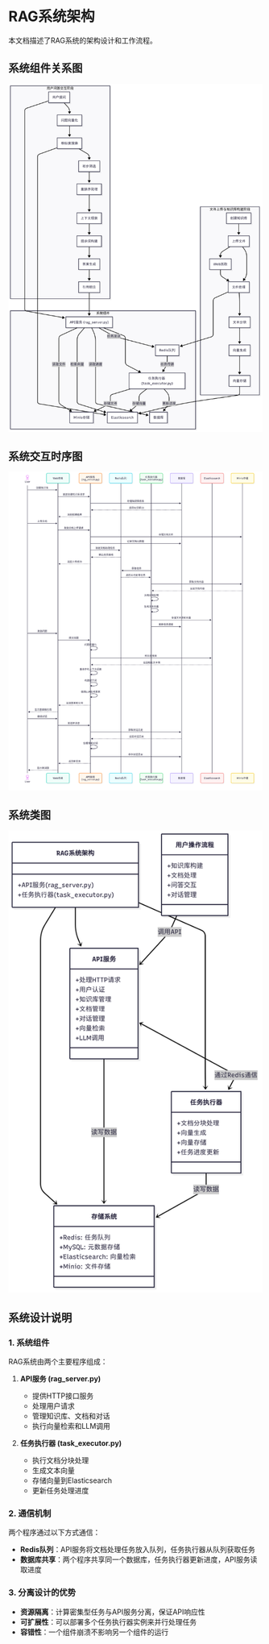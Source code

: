 # RAG系统架构

本文档描述了RAG系统的架构设计和工作流程。

## 系统组件关系图

![系统组件关系图](images/系统组件关系图.png)

## 系统交互时序图

![系统交互时序图](images/系统交互时序图.png)

## 系统类图

![系统类图](images/系统类图.png)

## 系统设计说明

### 1. 系统组件

RAG系统由两个主要程序组成：

1. **API服务 (rag_server.py)**
   - 提供HTTP接口服务
   - 处理用户请求
   - 管理知识库、文档和对话
   - 执行向量检索和LLM调用

2. **任务执行器 (task_executor.py)**
   - 执行文档分块处理
   - 生成文本向量
   - 存储向量到Elasticsearch
   - 更新任务处理进度

### 2. 通信机制

两个程序通过以下方式通信：

- **Redis队列**：API服务将文档处理任务放入队列，任务执行器从队列获取任务
- **数据库共享**：两个程序共享同一个数据库，任务执行器更新进度，API服务读取进度

### 3. 分离设计的优势

- **资源隔离**：计算密集型任务与API服务分离，保证API响应性
- **可扩展性**：可以部署多个任务执行器实例来并行处理任务
- **容错性**：一个组件崩溃不影响另一个组件的运行